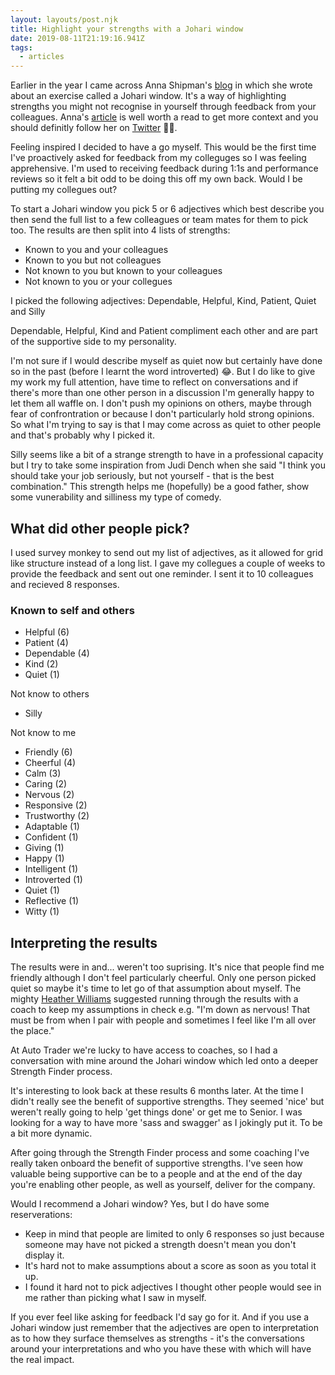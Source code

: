 ```yaml
---
layout: layouts/post.njk
title: Highlight your strengths with a Johari window
date: 2019-08-11T21:19:16.941Z
tags:
  - articles
---
```

Earlier in the year I came across Anna Shipman's [blog](https://www.annashipman.co.uk) in which she wrote about an exercise called a Johari window. It's a way of highlighting strengths you might not recognise in yourself through feedback from your colleagues. Anna's [article](https://www.annashipman.co.uk/jfdi/johari-window.html) is well worth a read to get more context and you should definitly follow her on [Twitter](https://twitter.com/annashipman) 👌🏻. 

Feeling inspired I decided to have a go myself. This would be the first time I've proactively asked for feedback from my colleguges so I was feeling apprehensive. I'm used to receiving feedback during 1:1s and performance reviews so it felt a bit odd to be doing this off my own back. Would I be putting my collegues out? 

To start a Johari window you pick 5 or 6 adjectives which best describe you then send the full list to a few colleagues or team mates for them to pick too. The results are then split into 4 lists of strengths:

* Known to you and your colleagues
* Known to you but not colleagues
* Not known to you but known to your colleagues
* Not known to you or your collegues

I picked the following adjectives: Dependable, Helpful, Kind, Patient, Quiet and Silly

Dependable, Helpful, Kind and Patient compliment each other and are part of the supportive side to my personality. 

I'm not sure if I would describe myself as quiet now but certainly have done so in the past (before I learnt the word introverted) 😂. But I do like to give my work my full attention, have time to reflect on conversations and if there's more than one other person in a discussion I'm generally happy to let them all waffle on. I don't push my opinions on others, maybe through fear of confrontration or because I don't particularly hold strong opinions. So what I'm trying to say is that I may come across as quiet to other people and that's probably why I picked it.

Silly seems like a bit of a strange strength to have in a professional capacity but I try to take some inspiration from Judi Dench when she said "I think you should take your job seriously, but not yourself - that is the best combination." This strength helps me (hopefully) be a good father, show some vunerability and silliness my type of comedy. 

## What did other people pick?

I used survey monkey to send out my list of adjectives, as it allowed for grid like structure instead of a long list. I gave my collegues a couple of weeks to provide the feedback and sent out one reminder. I sent it to 10 colleagues and recieved 8 responses.

### Known to self and others

* Helpful (6)
* Patient (4)
* Dependable (4)
* Kind (2)
* Quiet (1)

Not know to others

* Silly

Not know to me

* Friendly (6)
* Cheerful (4)
* Calm (3)
* Caring (2)
* Nervous (2)
* Responsive (2)
* Trustworthy (2)
* Adaptable (1)
* Confident (1)
* Giving (1)
* Happy (1)
* Intelligent (1)
* Introverted (1)
* Quiet (1)
* Reflective (1)
* Witty (1)

## Interpreting the results

The results were in and... weren't too suprising. It's nice that people find me friendly although I don't feel particularly cheerful. Only one person picked quiet so maybe it's time to let go of that assumption about myself. The mighty [Heather Williams](https://twitter.com/helloxheather) suggested running through the results with a coach to keep my assumptions in check e.g. "I'm down as nervous! That must be from when I pair with people and sometimes I feel like I'm all over the place."

At Auto Trader we're lucky to have access to coaches, so I had a conversation with mine around the Johari window which led onto a deeper Strength Finder process.

It's interesting to look back at these results 6 months later. At the time I didn't really see the benefit of supportive strengths. They seemed 'nice' but weren't really going to help 'get things done' or get me to Senior.
I was looking for a way to have more 'sass and swagger' as I jokingly put it. To be a bit more dynamic.

After going through the Strength Finder process and some coaching I've really taken onboard the benefit of supportive strengths. I've seen how valuable being supportive can be to a people and at the end of the day you're enabling other people, as well as yourself, deliver for the company.

Would I recommend a Johari window? Yes, but I do have some reserverations:

* Keep in mind that people are limited to only 6 responses so just because someone may have not picked a strength doesn't mean you don't display it.
* It's hard not to make assumptions about a score as soon as you total it up.
* I found it hard not to pick adjectives I thought other people would see in me rather than picking what I saw in myself.

If you ever feel like asking for feedback I'd say go for it. And if you use a Johari window just remember that the adjectives are open to interpretation as to how they surface themselves as strengths - it's the conversations around your interpretations and who you have these with which will have the real impact.




